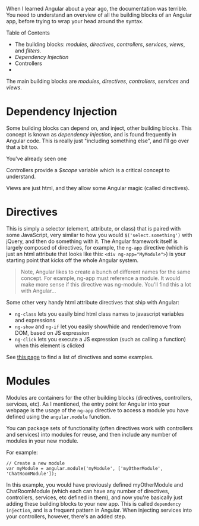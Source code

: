 When I learned Angular about a year ago, the documentation was terrible.  You need to understand an overview of all the building blocks of an Angular app, before trying to wrap your head around the syntax.

Table of Contents
- The building blocks:  *modules*, *directives*, *controllers*, *services*, *views*, and *filters*.
- *Dependency Injection*
- Controllers
- 

The main building blocks are *modules*, *directives*, *controllers*, *services* and *views*.

# Dependency Injection

Some building blocks can depend on, and inject, other building blocks.  This concept is known as *dependency injection*, and is found frequently in Angular code.  This is really just "including something else", and I'll go over that a bit too.

You've already seen one 

Controllers provide a *$scope* variable which is a critical concept to understand.

Views are just html, and they allow some Angular magic (called directives).



# Directives

This is simply a selector (element, attribute, or class) that is paired with some JavaScript, very similar to how you would `$('select.something')` with jQuery, and then do something with it.  The Angular framework itself is largely composed of directives, for example, the `ng-app` directive (which is just an html attribute that looks like this:  `<div ng-app="MyModule">`) is your starting point that kicks off the whole Angular system.

> Note, Angular likes to create a bunch of different names for the same concept.  For example, ng-app must reference a module.  It would make more sense if this directive was ng-module.  You'll find this a lot with Angular...

Some other very handy html attribute directives that ship with Angular:
- `ng-class` lets you easily bind html class names to javascript variables and expressions
- `ng-show` and `ng-if` let you easily show/hide and render/remove from DOM, based on JS expression
- `ng-click` lets you execute a JS expression (such as calling a function) when this element is clicked

See [this page](https://docs.angularjs.org/api) to find a list of directives and some examples.

# Modules

Modules are containers for the other building blocks (directives, controllers, services, etc).  As I mentioned, the entry point for Angular into your webpage is the usage of the `ng-app` directive to access a module you have defined using the `angular.module` function. 

You can package sets of functionality (often directives work with controllers and services) into modules for reuse, and then include any number of modules in your new module. 

For example:

```
// Create a new module
var myModule = angular.module('myModule', ['myOtherModule', 'ChatRoomModule']);
```

In this example, you would have previously defined myOtherModule and ChatRoomModule (which each can have any number of directives, controllers, services, etc defined in them), and now you're basically just adding these building blocks to your new app.  This is called `dependency injection`, and is a frequent pattern in Angular.  When injecting services into your controllers, however, there's an added step.

